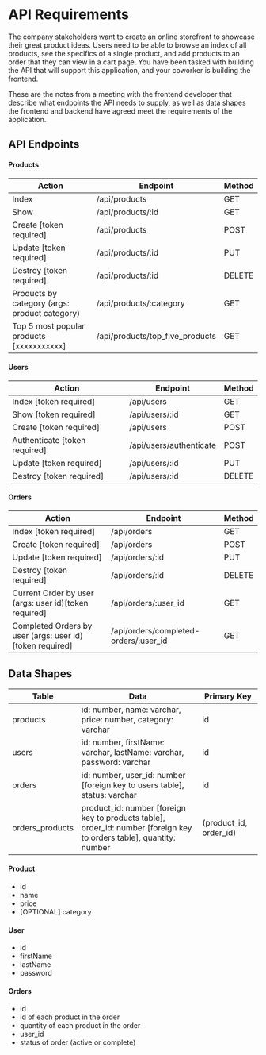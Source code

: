 # API Requirements

The company stakeholders want to create an online storefront to showcase their great product ideas. Users need to be able to browse an index of all products, see the specifics of a single product, and add products to an order that they can view in a cart page. You have been tasked with building the API that will support this application, and your coworker is building the frontend.

These are the notes from a meeting with the frontend developer that describe what endpoints the API needs to supply, as well as data shapes the frontend and backend have agreed meet the requirements of the application.

## API Endpoints

#### Products

| Action                                        | Endpoint                        | Method |
| --------------------------------------------- | ------------------------------- | ------ |
| Index                                         | /api/products                   | GET    |
| Show                                          | /api/products/:id               | GET    |
| Create [token required]                       | /api/products                   | POST   |
| Update [token required]                       | /api/products/:id               | PUT    |
| Destroy [token required]                      | /api/products/:id               | DELETE |
| Products by category (args: product category) | /api/products/:category         | GET    |
| Top 5 most popular products [xxxxxxxxxxx]     | /api/products/top_five_products | GET    |

#### Users

| Action                        | Endpoint                | Method |
| ----------------------------- | ----------------------- | ------ |
| Index [token required]        | /api/users              | GET    |
| Show [token required]         | /api/users/:id          | GET    |
| Create [token required]       | /api/users              | POST   |
| Authenticate [token required] | /api/users/authenticate | POST   |
| Update [token required]       | /api/users/:id          | PUT    |
| Destroy [token required]      | /api/users/:id          | DELETE |

#### Orders

| Action                                                   | Endpoint                              | Method |
| -------------------------------------------------------- | ------------------------------------- | ------ |
| Index [token required]                                   | /api/orders                           | GET    |
| Create [token required]                                  | /api/orders                           | POST   |
| Update [token required]                                  | /api/orders/:id                       | PUT    |
| Destroy [token required]                                 | /api/orders/:id                       | DELETE |
| Current Order by user (args: user id)[token required]    | /api/orders/:user_id                  | GET    |
| Completed Orders by user (args: user id)[token required] | /api/orders/completed-orders/:user_id | GET    |

## Data Shapes

| Table           | Data                                                                                                                 | Primary Key            |
| --------------- | -------------------------------------------------------------------------------------------------------------------- | ---------------------- |
| products        | id: number, name: varchar, price: number, category: varchar                                                          | id                     |
| users           | id: number, firstName: varchar, lastName: varchar, password: varchar                                                 | id                     |
| orders          | id: number, user_id: number [foreign key to users table], status: varchar                                            | id                     |
| orders_products | product_id: number [foreign key to products table], order_id: number [foreign key to orders table], quantity: number | (product_id, order_id) |

#### Product

- id
- name
- price
- [OPTIONAL] category

#### User

- id
- firstName
- lastName
- password

#### Orders

- id
- id of each product in the order
- quantity of each product in the order
- user_id
- status of order (active or complete)

